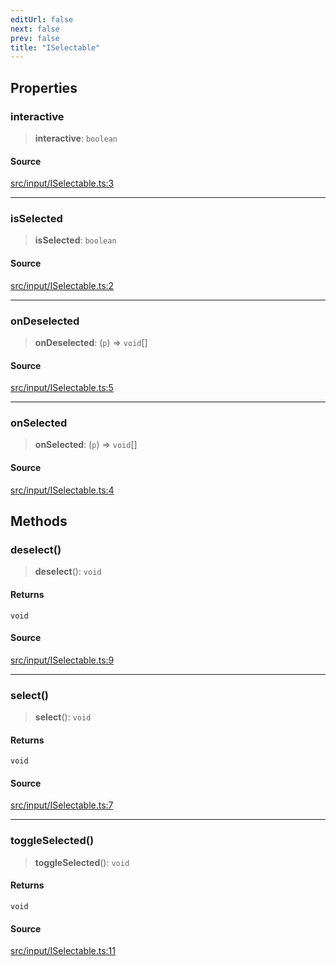 ```yaml
---
editUrl: false
next: false
prev: false
title: "ISelectable"
---
```


## Properties

### interactive

> **interactive**: `boolean`

#### Source

[src/input/ISelectable.ts:3](https://github.com/relishinc/dill-pixel/blob/543438455c9a47928084300159416186c2aa1095/src/input/ISelectable.ts#L3)

***

### isSelected

> **isSelected**: `boolean`

#### Source

[src/input/ISelectable.ts:2](https://github.com/relishinc/dill-pixel/blob/543438455c9a47928084300159416186c2aa1095/src/input/ISelectable.ts#L2)

***

### onDeselected

> **onDeselected**: (`p`) => `void`[]

#### Source

[src/input/ISelectable.ts:5](https://github.com/relishinc/dill-pixel/blob/543438455c9a47928084300159416186c2aa1095/src/input/ISelectable.ts#L5)

***

### onSelected

> **onSelected**: (`p`) => `void`[]

#### Source

[src/input/ISelectable.ts:4](https://github.com/relishinc/dill-pixel/blob/543438455c9a47928084300159416186c2aa1095/src/input/ISelectable.ts#L4)

## Methods

### deselect()

> **deselect**(): `void`

#### Returns

`void`

#### Source

[src/input/ISelectable.ts:9](https://github.com/relishinc/dill-pixel/blob/543438455c9a47928084300159416186c2aa1095/src/input/ISelectable.ts#L9)

***

### select()

> **select**(): `void`

#### Returns

`void`

#### Source

[src/input/ISelectable.ts:7](https://github.com/relishinc/dill-pixel/blob/543438455c9a47928084300159416186c2aa1095/src/input/ISelectable.ts#L7)

***

### toggleSelected()

> **toggleSelected**(): `void`

#### Returns

`void`

#### Source

[src/input/ISelectable.ts:11](https://github.com/relishinc/dill-pixel/blob/543438455c9a47928084300159416186c2aa1095/src/input/ISelectable.ts#L11)
